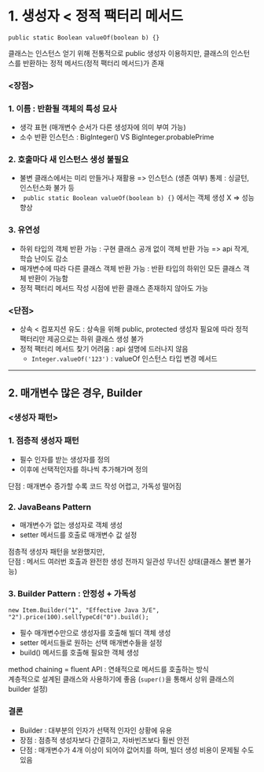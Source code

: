 # 1. 생성자 < 정적 팩터리 메서드 

`public static Boolean valueOf(boolean b) {}`

클래스는 인스턴스 얻기 위해 전통적으로 public 생성자 이용하지만, 클래스의 인스턴스를 반환하는 정적 메서드(정적 팩터리 메서드)가 존재


### <장점>
### 1. 이름 : 반환될 객체의 특성 묘사
- 생각 표현 (매개변수 순서가 다른 생성자에 의미 부여 가능) 
- 소수 반환 인스턴스 : BigInteger() VS BigInteger.probablePrime

### 2. 호출마다 새 인스턴스 생성 불필요
- 불변 클래스에서는 미리 만들거나 재활용 => 인스턴스 (생존 여부) 통제 : 싱글턴, 인스턴스화 불가 등
- ` public static Boolean valueOf(boolean b) {}` 에서는 객체 생성 X => 성능 향상

### 3. 유연성
- 하위 타입의 객체 반환 가능 : 구현 클래스 공개 없이 객체 반환 가능 => api 작게, 학습 난이도 감소
- 매개변수에 따라 다른 클래스 객체 반환 가능 : 반환 타입의 하위인 모든 클래스 객체 반환이 가능함
- 정적 팩터리 메서드 작성 시점에 반환 클래스 존재하지 않아도 가능

### <단점>
- 상속 < 컴포지션 유도 : 상속을 위해 public, protected 생성자 필요에 따라 정적 팩터리만 제공으로는 하위 클래스 생성 불가
- 정적 팩터리 메서드 찾기 어려움 : api 설명에 드러나지 않음
  - `Integer.valueOf('123')` : valueOf 인스턴스 타입 변경 메서드

---

## 2. 매개변수 많은 경우, Builder


### <생성자 패턴>
### 1. 점층적 생성자 패턴
- 필수 인자를 받는 생성자를 정의
- 이후에 선택적인자를 하나씩 추가해가며 정의

단점 : 매개변수 증가할 수록 코드 작성 어렵고, 가독성 떨어짐

### 2. JavaBeans Pattern
- 매개변수가 없는 생성자로 객체 생성
- setter 메서드를 호출로 매개변수 값 설정

점층적 생성자 패턴을 보완했지만,<br>
단점 : 메서드 여러번 호출과 완전한 생성 전까지 일관성 무너진 상태(클래스 불변 불가능)

### 3. Builder Pattern : 안정성 + 가독성
`new Item.Builder("1", "Effective Java 3/E", "2").price(100).sellTypeCd("0").build();`
- 필수 매개변수만으로 생성자를 호출해 빌더 객체 생성
- setter 메서드들로 원하는 선택 매개변수들을 설정
- build() 메서드를 호출해 필요한 객체 생성


method chaining =  fluent API : 연쇄적으로 메서드를 호출하는 방식<br/>
계층적으로 설계된 클래스와 사용하기에 좋음 (`super()`을 통해서 상위 클래스의 builder 설정)

### 결론
- Builder : 대부분의 인자가 선택적 인자인 상황에 유용
- 장점 : 점층적 생성자보다 간결하고, 자바빈즈보다 훨씬 안전
- 단점 : 매개변수가 4개 이상이 되어야 값어치를 하며, 빌더 생성 비용이 문제될 수도 있음


